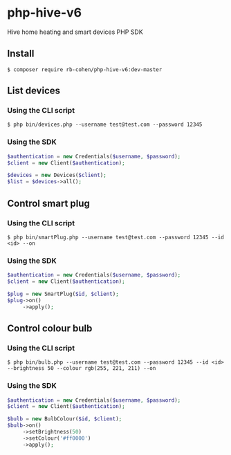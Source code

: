 # php-hive-v6
Hive home heating and smart devices PHP SDK

## Install
`$ composer require rb-cohen/php-hive-v6:dev-master`

## List devices

### Using the CLI script
`$ php bin/devices.php --username test@test.com --password 12345`

### Using the SDK
```php
$authentication = new Credentials($username, $password);
$client = new Client($authentication);

$devices = new Devices($client);
$list = $devices->all();
```

## Control smart plug
### Using the CLI script
`$ php bin/smartPlug.php --username test@test.com --password 12345 --id <id> --on`

### Using the SDK
```php
$authentication = new Credentials($username, $password);
$client = new Client($authentication);

$plug = new SmartPlug($id, $client);
$plug->on()
     ->apply();
```

## Control colour bulb
### Using the CLI script
`$ php bin/bulb.php --username test@test.com --password 12345 --id <id> --brightness 50 --colour rgb(255, 221, 211) --on`

### Using the SDK
```php
$authentication = new Credentials($username, $password);
$client = new Client($authentication);

$bulb = new BulbColour($id, $client);
$bulb->on()
     ->setBrightness(50)
     ->setColour('#ff0000')
     ->apply();
```
